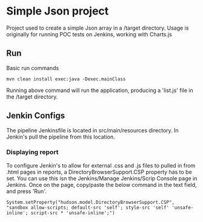 # Simple Json project #
Project used to create a simple Json array in a /target directory. Usage is originally for running POC tests on Jenkins, working with Charts.js

## Run ##
Basic run commands

```
mvn clean install exec:java -Dexec.mainClass
```

Running above command will run the application, producing a 'list.js' file in the /target directory.

## Jenkin Configs ##
The pipeline Jenkinsfile is located in src/main/resources directory. In Jenkin's pull the pipeline from this location.

### Displaying report ###
To configure Jenkin's to allow for external .css and .js files to pulled in from .html pages in reports, a DirectoryBrowserSupport.CSP property has to be set. You can use this isn the Jenkins/Manage Jenkins/Scrip Console page in Jenkins. Once on the page, copy/paste the below command in the text field, and press 'Run'.
```
System.setProperty("hudson.model.DirectoryBrowserSupport.CSP", "sandbox allow-scripts; default-src 'self'; style-src 'self' 'unsafe-inline'; script-src * 'unsafe-inline';")
```
